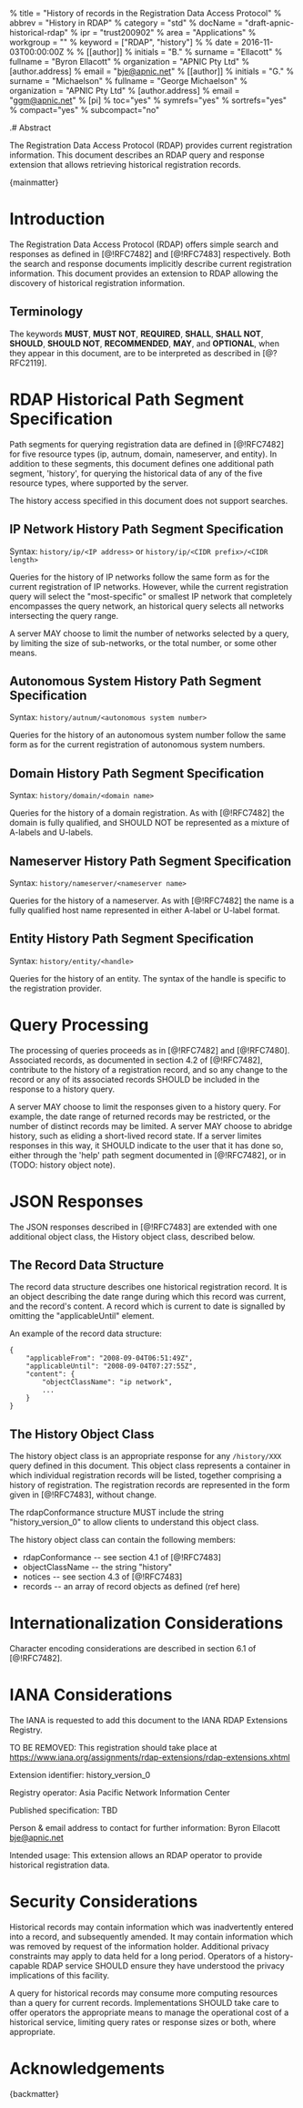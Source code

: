 % title = "History of records in the Registration Data Access Protocol"
% abbrev = "History in RDAP"
% category = "std"
% docName = "draft-apnic-historical-rdap"
% ipr = "trust200902"
% area = "Applications"
% workgroup = ""
% keyword = ["RDAP", "history"]
%
% date = 2016-11-03T00:00:00Z
%
% [[author]]
% initials = "B."
% surname = "Ellacott"
% fullname = "Byron Ellacott"
% organization = "APNIC Pty Ltd"
%  [author.address]
%  email = "bje@apnic.net"
% [[author]]
% initials = "G."
% surname = "Michaelson"
% fullname = "George Michaelson"
% organization = "APNIC Pty Ltd"
%  [author.address]
%  email = "ggm@apnic.net"
% [pi]
% toc="yes"
% symrefs="yes"
% sortrefs="yes"
% compact="yes"
% subcompact="no"

.# Abstract

The Registration Data Access Protocol (RDAP) provides current registration
information.  This document describes an RDAP query and response extension that
allows retrieving historical registration records.

{mainmatter}

# Introduction

The Registration Data Access Protocol (RDAP) offers simple search and responses
as defined in [@!RFC7482] and [@!RFC7483] respectively.  Both the search and
response documents implicitly describe current registration information.  This
document provides an extension to RDAP allowing the discovery of historical
registration information.

## Terminology

The keywords **MUST**, **MUST NOT**, **REQUIRED**, **SHALL**, **SHALL NOT**,
**SHOULD**, **SHOULD NOT**, **RECOMMENDED**, **MAY**, and **OPTIONAL**, when
they appear in this document, are to be interpreted as described in [@?RFC2119].

# RDAP Historical Path Segment Specification

Path segments for querying registration data are defined in [@!RFC7482] for five
resource types (ip, autnum, domain, nameserver, and entity).  In addition to
these segments, this document defines one additional path segment, 'history',
for querying the historical data of any of the five resource types, where
supported by the server.

The history access specified in this document does not support searches.

## IP Network History Path Segment Specification

Syntax: `history/ip/<IP address>` or `history/ip/<CIDR prefix>/<CIDR length>`

Queries for the history of IP networks follow the same form as for the current
registration of IP networks.  However, while the current registration query will
select the "most-specific" or smallest IP network that completely encompasses
the query network, an historical query selects all networks intersecting the
query range.

A server MAY choose to limit the number of networks selected by a query, by
limiting the size of sub-networks, or the total number, or some other means.

## Autonomous System History Path Segment Specification

Syntax: `history/autnum/<autonomous system number>`

Queries for the history of an autonomous system number follow the same form as
for the current registration of autonomous system numbers.

## Domain History Path Segment Specification

Syntax: `history/domain/<domain name>`

Queries for the history of a domain registration.  As with [@!RFC7482] the
domain is fully qualified, and SHOULD NOT be represented as a mixture of
A-labels and U-labels.

## Nameserver History Path Segment Specification

Syntax: `history/nameserver/<nameserver name>`

Queries for the history of a nameserver.  As with [@!RFC7482] the name is
a fully qualified host name represented in either A-label or U-label format.

## Entity History Path Segment Specification

Syntax: `history/entity/<handle>`

Queries for the history of an entity.  The syntax of the handle is specific to
the registration provider.

# Query Processing

The processing of queries proceeds as in [@!RFC7482] and [@!RFC7480].
Associated records, as documented in section 4.2 of [@!RFC7482], contribute to
the history of a registration record, and so any change to the record or any
of its associated records SHOULD be included in the response to a history query.

A server MAY choose to limit the responses given to a history query.  For
example, the date range of returned records may be restricted, or the number of
distinct records may be limited.  A server MAY choose to abridge history, such
as eliding a short-lived record state.  If a server limites responses in this
way, it SHOULD indicate to the user that it has done so, either through the
'help' path segment documented in [@!RFC7482], or in (TODO: history object note).

# JSON Responses

The JSON responses described in [@!RFC7483] are extended with one additional
object class, the History object class, described below.

## The Record Data Structure

The record data structure describes one historical registration record.  It is
an object describing the date range during which this record was current, and
the record's content.  A record which is current to date is signalled by
omitting the "applicableUntil" element.

An example of the record data structure:

```
{
    "applicableFrom": "2008-09-04T06:51:49Z",
    "applicableUntil": "2008-09-04T07:27:55Z",
    "content": {
        "objectClassName": "ip network",
        ...
    }
}
```

## The History Object Class

The history object class is an appropriate response for any `/history/XXX` query
defined in this document.  This object class represents a container in which
individual registration records will be listed, together comprising a history
of registration.  The registration records are represented in the form given
in [@!RFC7483], without change.

The rdapConformance structure MUST include the string "history_version_0" to
allow clients to understand this object class.

The history object class can contain the following members:

  * rdapConformance -- see section 4.1 of [@!RFC7483]
  * objectClassName -- the string "history"
  * notices -- see section 4.3 of [@!RFC7483]
  * records -- an array of record objects as defined (ref here)

# Internationalization Considerations

Character encoding considerations are described in section 6.1 of [@!RFC7482].

# IANA Considerations

The IANA is requested to add this document to the IANA RDAP Extensions Registry.

TO BE REMOVED: This registration should take place at
https://www.iana.org/assignments/rdap-extensions/rdap-extensions.xhtml

Extension identifier: history_version_0

Registry operator: Asia Pacific Network Information Center

Published specification: TBD

Person & email address to contact for further information: Byron Ellacott
<bje@apnic.net>

Intended usage: This extension allows an RDAP operator to provide historical
registration data.

# Security Considerations

Historical records may contain information which was inadvertently entered into
a record, and subsequently amended.  It may contain information which was
removed by request of the information holder.  Additional privacy constraints
may apply to data held for a long period.  Operators of a history-capable RDAP
service SHOULD ensure they have understood the privacy implications of this
facility.

A query for historical records may consume more computing resources than a query
for current records.  Implementations SHOULD take care to offer operators the
appropriate means to manage the operational cost of a historical service,
limiting query rates or response sizes or both, where appropriate.

# Acknowledgements

{backmatter}
